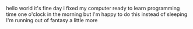 hello world
it's fine day 
i fixed my computer 
ready to learn programming
time one o'clock in the morning
but I'm happy to do this
instead of sleeping
I'm running out of fantasy
a little more